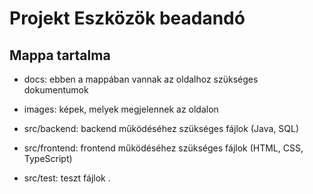 # Projekt Eszközök beadandó

## Mappa tartalma

- docs: ebben a mappában vannak az oldalhoz szükséges dokumentumok
- images: képek, melyek megjelennek az oldalon





- src/backend: backend működéséhez szükséges fájlok (Java, SQL)
- src/frontend: frontend működéséhez szükséges fájlok (HTML, CSS, TypeScript)
- src/test: teszt fájlok
.
